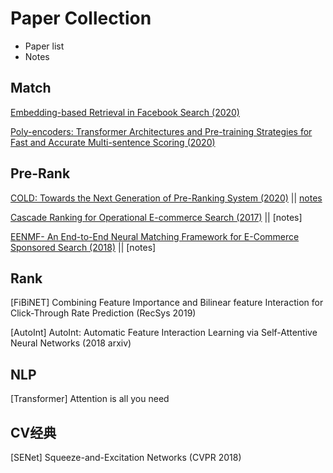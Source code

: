 # Paper Collection

- Paper list
- Notes



## Match

[Embedding-based Retrieval in Facebook Search (2020)](https://arxiv.org/abs/2006.11632)

[Poly-encoders: Transformer Architectures and Pre-training Strategies for Fast and Accurate Multi-sentence Scoring (2020)](https://arxiv.org/abs/1905.01969v3)



## Pre-Rank

[COLD: Towards the Next Generation of Pre-Ranking System (2020)](https://arxiv.org/abs/2007.16122)   ||   [notes](./pre_rank/COLD_Towards_the_Next_Generation_of_Pre-Ranking_System.md)

[Cascade Ranking for Operational E-commerce Search (2017)](https://arxiv.org/pdf/1706.02093.pdf)  ||  [notes]

[EENMF- An End-to-End Neural Matching Framework for E-Commerce Sponsored Search (2018)](https://arxiv.org/abs/1812.01190)  ||  [notes]



## Rank

[FiBiNET] Combining Feature Importance and Bilinear feature Interaction for Click-Through Rate Prediction (RecSys 2019)

[AutoInt] AutoInt: Automatic Feature Interaction Learning via Self-Attentive Neural Networks (2018 arxiv)

## NLP

[Transformer] Attention is all you need

## CV经典
[SENet] Squeeze-and-Excitation Networks (CVPR 2018)

